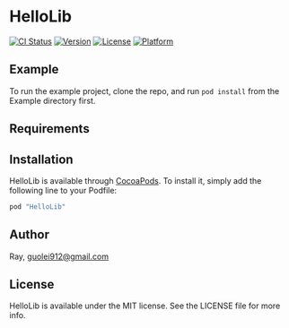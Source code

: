 # HelloLib

[![CI Status](http://img.shields.io/travis/Ray/HelloLib.svg?style=flat)](https://travis-ci.org/Ray/HelloLib)
[![Version](https://img.shields.io/cocoapods/v/HelloLib.svg?style=flat)](http://cocoapods.org/pods/HelloLib)
[![License](https://img.shields.io/cocoapods/l/HelloLib.svg?style=flat)](http://cocoapods.org/pods/HelloLib)
[![Platform](https://img.shields.io/cocoapods/p/HelloLib.svg?style=flat)](http://cocoapods.org/pods/HelloLib)

## Example

To run the example project, clone the repo, and run `pod install` from the Example directory first.

## Requirements

## Installation

HelloLib is available through [CocoaPods](http://cocoapods.org). To install
it, simply add the following line to your Podfile:

```ruby
pod "HelloLib"
```

## Author

Ray, guolei912@gmail.com

## License

HelloLib is available under the MIT license. See the LICENSE file for more info.
